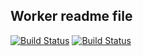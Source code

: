 ## Worker readme file

[![Build Status](http://happyplays.link:8080/buildStatus/icon?job=instavote%2Fworker-build)](http://happyplays.link:8080/job/instavote/job/worker-build/)
[![Build Status](http://happyplays.link:8080/buildStatus/icon?job=instavote%2Fworker-test&subject=UnitTest)](http://happyplays.link:8080/job/instavote/job/worker-test/)
